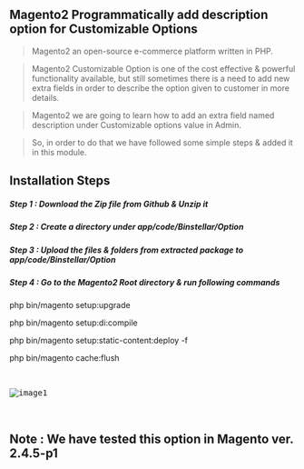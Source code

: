 ## Magento2 Programmatically add description option for Customizable Options

> Magento2 an open-source e-commerce platform written in PHP.

> Magento2 Customizable Option is one of the cost effective & powerful functionality available, but still sometimes there is a need to add new extra fields in order to describe the option given to customer in more details. 

> Magento2 we are going to learn how to add an extra field named description under Customizable options value in Admin.

> So, in order to do that we have followed some simple steps & added it in this module.

## Installation Steps

##### Step 1 : Download the Zip file from Github & Unzip it
##### Step 2 : Create a directory under app/code/Binstellar/Option
##### Step 3 : Upload the files & folders from extracted package to app/code/Binstellar/Option
##### Step 4 : Go to the Magento2 Root directory & run following commands

php bin/magento setup:upgrade 

php bin/magento setup:di:compile

php bin/magento setup:static-content:deploy -f

php bin/magento cache:flush

&nbsp;
&nbsp;

<kbd>

![image1](https://user-images.githubusercontent.com/123800304/215668619-e3d7ee7a-6a00-4332-9067-3fe38269407f.png)

</kbd>

&nbsp;
&nbsp;

## Note : We have tested this option in Magento ver. 2.4.5-p1
